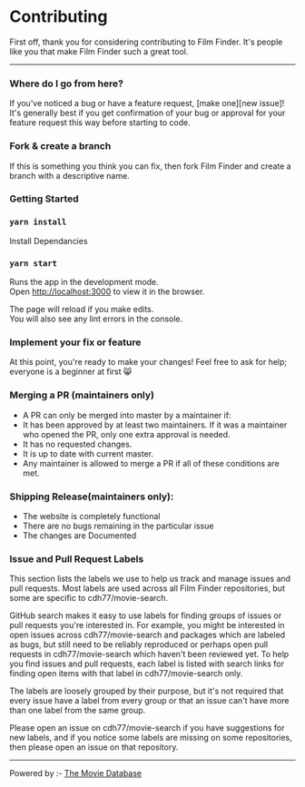 # Contributing

First off, thank you for considering contributing to Film Finder. It's people
like you that make Film Finder such a great tool.

<hr>

### Where do I go from here?

If you've noticed a bug or have a feature request, [make one][new issue]! It's
generally best if you get confirmation of your bug or approval for your feature
request this way before starting to code.

### Fork & create a branch

If this is something you think you can fix, then fork Film Finder and create
a branch with a descriptive name.

### Getting Started

### `yarn install`

Install Dependancies


### `yarn start`

Runs the app in the development mode.<br />
Open [http://localhost:3000](http://localhost:3000) to view it in the browser.

The page will reload if you make edits.<br />
You will also see any lint errors in the console.


### Implement your fix or feature

At this point, you're ready to make your changes! Feel free to ask for help; everyone is a beginner at first 😸

### Merging a PR (maintainers only)

* A PR can only be merged into master by a maintainer if:
* It has been approved by at least two maintainers. If it was a maintainer who opened the PR, only one extra approval is needed.
* It has no requested changes.
* It is up to date with current master.
* Any maintainer is allowed to merge a PR if all of these conditions are met.

### Shipping Release(maintainers only):

* The website is completely functional
* There are no bugs remaining in the particular issue
* The changes are Documented

### Issue and Pull Request Labels
This section lists the labels we use to help us track and manage issues and pull requests. Most labels are used across all Film Finder repositories, but some are specific to cdh77/movie-search.

GitHub search makes it easy to use labels for finding groups of issues or pull requests you're interested in. For example, you might be interested in open issues across cdh77/movie-search and packages which are labeled as bugs, but still need to be reliably reproduced or perhaps open pull requests in cdh77/movie-search which haven't been reviewed yet. To help you find issues and pull requests, each label is listed with search links for finding open items with that label in cdh77/movie-search only.

The labels are loosely grouped by their purpose, but it's not required that every issue have a label from every group or that an issue can't have more than one label from the same group.

Please open an issue on cdh77/movie-search if you have suggestions for new labels, and if you notice some labels are missing on some repositories, then please open an issue on that repository.

<hr>

Powered by :- [The Movie Database](https://www.themoviedb.org/)
